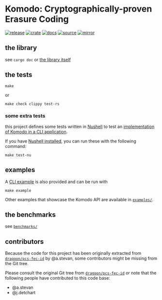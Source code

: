 # Komodo: Cryptographically-proven Erasure Coding

[![release](https://gitlab.isae-supaero.fr/dragoon/komodo/-/badges/release.svg)](https://gitlab.isae-supaero.fr/dragoon/komodo/-/releases)
[![crate](https://img.shields.io/crates/v/komodo)](https://crates.io/crates/komodo)
[![docs](https://img.shields.io/docsrs/komodo)](https://docs.rs/komodo/latest/komodo/)
[![source](https://gitlab.isae-supaero.fr/dragoon/komodo/badges/main/pipeline.svg?key_text=GitLab%20CI)](https://gitlab.isae-supaero.fr/dragoon/komodo/-/pipelines)
[![mirror](https://github.com/dragoon-rs/komodo/actions/workflows/ci.yml/badge.svg)](https://github.com/dragoon-rs/komodo/actions)

## the library
see `cargo doc` or [the library itself](src/)

## the tests
```shell
make
```
or
```shell
make check clippy test-rs
```

### some extra tests
this project defines some tests written in [Nushell](https://www.nushell.sh/) to test an
[implementation of Komodo in a CLI application](bins/saclin/).

If you have [Nushell installed](https://www.nushell.sh/book/installation.html), you can run these
with the following command:
```shell
make test-nu
```

## examples
A [CLI example](bins/saclin/examples/cli.nu) is also provided and can be run with
```shell
make example
```

Other examples that showcase the Komodo API are available in [`examples/`](examples/).

## the benchmarks
see [`benchmarks/`](benchmarks/README.md)

## contributors

Because the code for this project has been originally extracted from
[`dragoon/pcs-fec-id`][pcs-fec-id] by @a.stevan, some contributors might be
missing from the Git tree.

Please consult the original Git tree from [`dragoon/pcs-fec-id`][pcs-fec-id] or
note that the following people have contributed to this code base:
- @a.stevan
- @j.detchart

[pcs-fec-id]: https://gitlab.isae-supaero.fr/dragoon/pcs-fec-id
